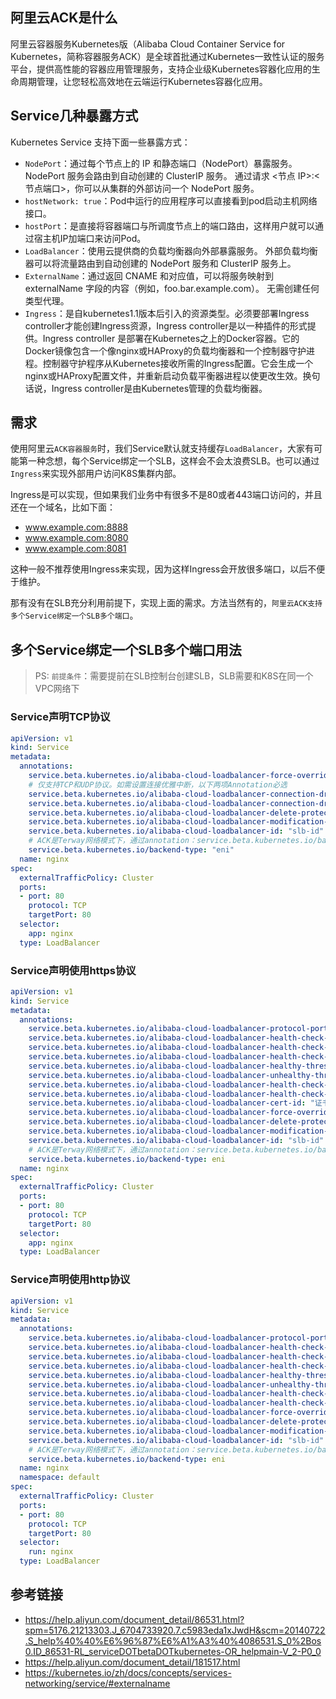 ## 阿里云ACK是什么

阿里云容器服务Kubernetes版（Alibaba Cloud Container Service for Kubernetes，简称容器服务ACK）是全球首批通过Kubernetes一致性认证的服务平台，提供高性能的容器应用管理服务，支持企业级Kubernetes容器化应用的生命周期管理，让您轻松高效地在云端运行Kubernetes容器化应用。

## Service几种暴露方式

Kubernetes Service 支持下面一些暴露方式：

- `NodePort`：通过每个节点上的 IP 和静态端口（NodePort）暴露服务。 NodePort 服务会路由到自动创建的 ClusterIP 服务。 通过请求 <节点 IP>:<节点端口>，你可以从集群的外部访问一个 NodePort 服务。
- `hostNetwork: true`：Pod中运行的应用程序可以直接看到pod启动主机网络接口。
- `hostPort`：是直接将容器端口与所调度节点上的端口路由，这样用户就可以通过宿主机IP加端口来访问Pod。
- `LoadBalancer`：使用云提供商的负载均衡器向外部暴露服务。 外部负载均衡器可以将流量路由到自动创建的 NodePort 服务和 ClusterIP 服务上。
- `ExternalName`：通过返回 CNAME 和对应值，可以将服务映射到 externalName 字段的内容（例如，foo.bar.example.com）。 无需创建任何类型代理。
- `Ingress`：是自kubernetes1.1版本后引入的资源类型。必须要部署Ingress controller才能创建Ingress资源，Ingress controller是以一种插件的形式提供。Ingress controller 是部署在Kubernetes之上的Docker容器。它的Docker镜像包含一个像nginx或HAProxy的负载均衡器和一个控制器守护进程。控制器守护程序从Kubernetes接收所需的Ingress配置。它会生成一个nginx或HAProxy配置文件，并重新启动负载平衡器进程以使更改生效。换句话说，Ingress controller是由Kubernetes管理的负载均衡器。

## 需求

使用阿里云`ACK容器服务`时，我们Service默认就支持缓存`LoadBalancer`，大家有可能第一种念想，每个Service绑定一个SLB，这样会不会太浪费SLB。也可以通过`Ingress`来实现外部用户访问K8S集群内部。

Ingress是可以实现，但如果我们业务中有很多不是80或者443端口访问的，并且还在一个域名，比如下面：

- www.example.com:8888
- www.example.com:8080
- www.example.com:8081

这种一般不推荐使用Ingress来实现，因为这样Ingress会开放很多端口，以后不便于维护。

那有没有在SLB充分利用前提下，实现上面的需求。方法当然有的，`阿里云ACK支持多个Service绑定一个SLB多个端口`。

## 多个Service绑定一个SLB多个端口用法

> PS: `前提条件`：需要提前在SLB控制台创建SLB，SLB需要和K8S在同一个VPC网络下

### Service声明TCP协议

```yaml
apiVersion: v1
kind: Service
metadata:
  annotations:
    service.beta.kubernetes.io/alibaba-cloud-loadbalancer-force-override-listeners: "true"
    # 仅支持TCP和UDP协议。如需设置连接优雅中断，以下两项Annotation必选
    service.beta.kubernetes.io/alibaba-cloud-loadbalancer-connection-drain: "on"
    service.beta.kubernetes.io/alibaba-cloud-loadbalancer-connection-drain-timeout: "30"
    service.beta.kubernetes.io/alibaba-cloud-loadbalancer-delete-protection: "on"
    service.beta.kubernetes.io/alibaba-cloud-loadbalancer-modification-protection: "ConsoleProtection"
    service.beta.kubernetes.io/alibaba-cloud-loadbalancer-id: "slb-id"
    # ACK是Terway网络模式下，通过annotation：service.beta.kubernetes.io/backend-type："eni"将Pod直接挂载到SLB后端，提升网络转发性能。
    service.beta.kubernetes.io/backend-type: "eni"
  name: nginx
spec:
  externalTrafficPolicy: Cluster
  ports:
  - port: 80
    protocol: TCP
    targetPort: 80
  selector:
    app: nginx
  type: LoadBalancer
```

### Service声明使用https协议

```yaml
apiVersion: v1
kind: Service
metadata:
  annotations:
    service.beta.kubernetes.io/alibaba-cloud-loadbalancer-protocol-port: "https:8888"
    service.beta.kubernetes.io/alibaba-cloud-loadbalancer-health-check-flag: "on"
    service.beta.kubernetes.io/alibaba-cloud-loadbalancer-health-check-type: "http"
    service.beta.kubernetes.io/alibaba-cloud-loadbalancer-health-check-uri: "/health"
    service.beta.kubernetes.io/alibaba-cloud-loadbalancer-healthy-threshold: "4"
    service.beta.kubernetes.io/alibaba-cloud-loadbalancer-unhealthy-threshold: "4"
    service.beta.kubernetes.io/alibaba-cloud-loadbalancer-health-check-timeout: "10"
    service.beta.kubernetes.io/alibaba-cloud-loadbalancer-health-check-interval: "3"
    service.beta.kubernetes.io/alibaba-cloud-loadbalancer-cert-id: "证书id"
    service.beta.kubernetes.io/alibaba-cloud-loadbalancer-force-override-listeners: "true"
    service.beta.kubernetes.io/alibaba-cloud-loadbalancer-delete-protection: "on"
    service.beta.kubernetes.io/alibaba-cloud-loadbalancer-modification-protection: "ConsoleProtection"
    service.beta.kubernetes.io/alibaba-cloud-loadbalancer-id: "slb-id"
    # ACK是Terway网络模式下，通过annotation：service.beta.kubernetes.io/backend-type："eni"将Pod直接挂载到SLB后端，提升网络转发性能。
    service.beta.kubernetes.io/backend-type: eni
  name: nginx
spec:
  externalTrafficPolicy: Cluster
  ports:
  - port: 80
    protocol: TCP
    targetPort: 80
  selector:
    app: nginx
  type: LoadBalancer
```

### Service声明使用http协议

```yaml
apiVersion: v1
kind: Service
metadata:
  annotations:
    service.beta.kubernetes.io/alibaba-cloud-loadbalancer-protocol-port: "http:8080"
    service.beta.kubernetes.io/alibaba-cloud-loadbalancer-health-check-flag: "on"
    service.beta.kubernetes.io/alibaba-cloud-loadbalancer-health-check-type: "http"
    service.beta.kubernetes.io/alibaba-cloud-loadbalancer-health-check-uri: "/health"
    service.beta.kubernetes.io/alibaba-cloud-loadbalancer-healthy-threshold: "4"
    service.beta.kubernetes.io/alibaba-cloud-loadbalancer-unhealthy-threshold: "4"
    service.beta.kubernetes.io/alibaba-cloud-loadbalancer-health-check-timeout: "10"
    service.beta.kubernetes.io/alibaba-cloud-loadbalancer-health-check-interval: "3"
    service.beta.kubernetes.io/alibaba-cloud-loadbalancer-force-override-listeners: "true"
    service.beta.kubernetes.io/alibaba-cloud-loadbalancer-delete-protection: "on"
    service.beta.kubernetes.io/alibaba-cloud-loadbalancer-modification-protection: "ConsoleProtection"
    service.beta.kubernetes.io/alibaba-cloud-loadbalancer-id: "slb-id"
    # ACK是Terway网络模式下，通过annotation：service.beta.kubernetes.io/backend-type："eni"将Pod直接挂载到SLB后端，提升网络转发性能。
    service.beta.kubernetes.io/backend-type: eni
  name: nginx
  namespace: default
spec:
  externalTrafficPolicy: Cluster
  ports:
  - port: 80
    protocol: TCP
    targetPort: 80
  selector:
    run: nginx
  type: LoadBalancer
```

## 参考链接

- https://help.aliyun.com/document_detail/86531.html?spm=5176.21213303.J_6704733920.7.c5983eda1xJwdH&scm=20140722.S_help%40%40%E6%96%87%E6%A1%A3%40%4086531.S_0%2Bos0.ID_86531-RL_serviceDOTbetaDOTkubernetes-OR_helpmain-V_2-P0_0
- https://help.aliyun.com/document_detail/181517.html
- https://kubernetes.io/zh/docs/concepts/services-networking/service/#externalname